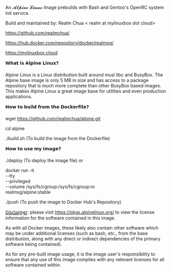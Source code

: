 An 𝓐𝓵𝓹𝓲𝓷𝓮 𝓛𝓲𝓷𝓾𝔁 Image prebuilds with Bash and Gentoo's OpenRC system init service.

Build and maintained by: Realm Chua < realm at mylinuxbox dot cloud>

https://github.com/realmchua/

https://hub.docker.com/repository/docker/realmsg/

https://mylinuxbox.cloud

𝗪𝗵𝗮𝘁 𝗶𝘀 𝗔𝗹𝗽𝗶𝗻𝗲 𝗟𝗶𝗻𝘂𝘅❓

Alpine Linux is a Linux distribution built around musl libc and BusyBox.
The Alpine base image is only 5 MB in size and has access to a package repository that is much more complete than other BusyBox based images.
This makes Alpine Linux a great image base for utilities and even production applications.

𝗛𝗼𝘄 𝘁𝗼 𝗯𝘂𝗶𝗹𝗱 𝗳𝗿𝗼𝗺 𝘁𝗵𝗲 𝗗𝗼𝗰𝗸𝗲𝗿𝗳𝗶𝗹𝗲❓

wget https://github.com/realmchua/alpine.git

cd alpine

./build.sh (To build the image from the Dockerfile)

𝗛𝗼𝘄 𝘁𝗼 𝘂𝘀𝗲 𝗺𝘆 𝗶𝗺𝗮𝗴𝗲❓

./deploy (To deploy the image file) or

docker run -it \
  --tty \
  --privileged \
  --volume /sys/fs/cgroup:/sys/fs/cgroup:ro \
  realmsg/alpine:stable
  
  ./push (To push the image to Docker Hub's Repository)
  
D̳i̳s̳c̳l̳a̳i̳m̳e̳r̳: please visit https://pkgs.alpinelinux.org/ to view the license information for the software contained in this image.

As with all Docker images, these likely also contain other software which may be under additional licenses (such as bash, etc., from the base distribution, along with any direct or indirect dependencies of the primary software being contained).

As for any pre-built image usage, it is the image user's responsibility to ensure that any use of this image complies with any relevant licenses for all software contained within.

